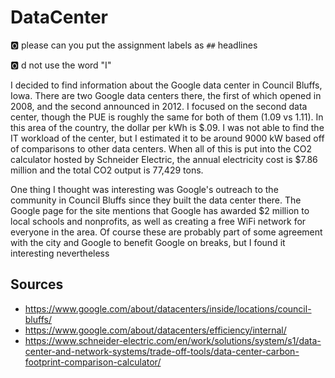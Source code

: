 # DataCenter

:o2: please can you put the assignment labels as `##` headlines

:o2: d not use the word "I"

I decided to find information about the Google data center in Council
Bluffs, Iowa. There are two Google data centers there, the first of
which opened in 2008, and the second announced in 2012. I focused on the
second data center, though the PUE is roughly the same for both of them
(1.09 vs 1.11). In this area of the country, the dollar per kWh is $.09.
I was not able to find the IT workload of the center, but I estimated it
to be around 9000 kW based off of comparisons to other data centers.
When all of this is put into the CO2 calculator hosted by Schneider
Electric, the annual electricity cost is $7.86 million and the total CO2
output is 77,429 tons.


One thing I thought was interesting was Google's outreach to the
community in Council Bluffs since they built the data center there. The
Google page for the site mentions that Google has awarded $2 million to
local schools and nonprofits, as well as creating a free WiFi network
for everyone in the area. Of course these are probably part of some
agreement with the city and Google to benefit Google on breaks, but I
found it interesting nevertheless

## Sources

* <https://www.google.com/about/datacenters/inside/locations/council-bluffs/>
* <https://www.google.com/about/datacenters/efficiency/internal/>
* <https://www.schneider-electric.com/en/work/solutions/system/s1/data-center-and-network-systems/trade-off-tools/data-center-carbon-footprint-comparison-calculator/>
